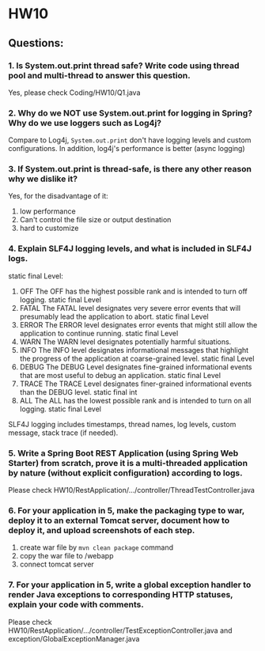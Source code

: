 # HW10
## Questions:

### 1. Is System.out.print thread safe? Write code using thread pool and multi-thread to answer this question.
Yes, please check Coding/HW10/Q1.java

### 2. Why do we NOT use System.out.print for logging in Spring? Why do we use loggers such as Log4j?
Compare to Log4j, `System.out.print` don't have logging levels and custom configurations. In addition, log4j's performance is better (async logging)

### 3. If System.out.print is thread-safe, is there any other reason why we dislike it?
Yes, for the disadvantage of it: 
1. low performance 
2. Can't control the file size or output destination 
3. hard to customize

### 4. Explain SLF4J logging levels, and what is included in SLF4J logs.
static final Level:
1. OFF
   The OFF has the highest possible rank and is intended to turn off logging.
   static final Level
2. FATAL
   The FATAL level designates very severe error events that will presumably lead the application to abort.
   static final Level
3. ERROR
   The ERROR level designates error events that might still allow the application to continue running.
   static final Level
4. WARN
   The WARN level designates potentially harmful situations.
5. INFO
   The INFO level designates informational messages that highlight the progress of the application at coarse-grained level.
   static final Level
6. DEBUG
   The DEBUG Level designates fine-grained informational events that are most useful to debug an application.
   static final Level
7. TRACE
   The TRACE Level designates finer-grained informational events than the DEBUG level.
   static final int
8. ALL
   The ALL has the lowest possible rank and is intended to turn on all logging.
   static final Level

SLF4J logging includes timestamps, thread names, log levels, custom message, stack trace (if needed).

### 5. Write a Spring Boot REST Application (using Spring Web Starter) from scratch, prove it is a multi-threaded application by nature (without explicit configuration) according to logs.
Please check HW10/RestApplication/.../controller/ThreadTestController.java
### 6. For your application in 5, make the packaging type to war, deploy it to an external Tomcat server, document how to deploy it, and upload screenshots of each step.
1. create war file by `mvn clean package` command
2. copy the war file to /webapp
3. connect tomcat server

### 7. For your application in 5, write a global exception handler to render Java exceptions to corresponding HTTP statuses, explain your code with comments.
Please check HW10/RestApplication/.../controller/TestExceptionController.java and exception/GlobalExceptionManager.java